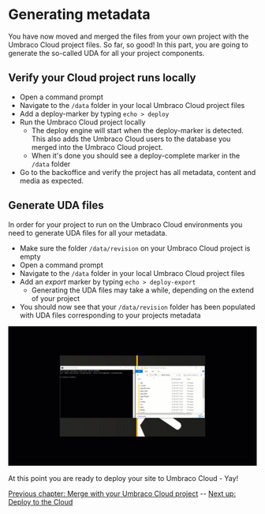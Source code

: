 # Generating metadata

You have now moved and merged the files from your own project with the Umbraco Cloud project files. So far, so good! In this part, you are going to generate the so-called UDA for all your project components.

## Verify your Cloud project runs locally
* Open a command prompt
* Navigate to the `/data` folder in your local Umbraco Cloud project files
* Add a deploy-marker by typing `echo > deploy`
* Run the Umbraco Cloud project locally
    * The deploy engine will start when the deploy-marker is detected. This also adds the Umbraco Cloud users to the database you merged into the Umbraco Cloud project.
    * When it's done you should see a deploy-complete marker in the `/data` folder
* Go to the backoffice and verify the project has all metadata, content and media as expected.

## Generate UDA files
In order for your project to run on the Umbraco Cloud environments you need to generate UDA files for all your metadata.
* Make sure the folder `/data/revision` on your Umbraco Cloud project is empty
* Open a command prompt
* Navigate to the `/data` folder in your local Umbraco Cloud project files
* Add an *export* marker by typing `echo > deploy-export`
    * Generating the UDA files may take a while, depending on the extend of your project
* You should now see that your `/data/revision` folder has been populated with UDA files corresponding to your projects metadata

![Run echo > deploy-export](images/deployexport.gif)

At this point you are ready to deploy your site to Umbraco Cloud - Yay!

[Previous chapter: Merge with your Umbraco Cloud project](part-2.md) -- [Next up: Deploy to the Cloud](part-4.md)